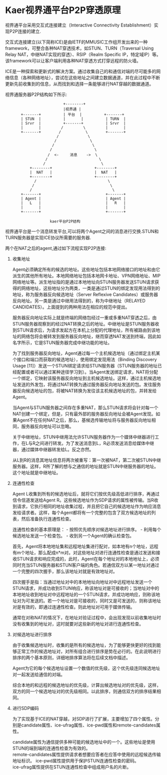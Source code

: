 Kaer视界通平台P2P穿透原理
============================

视界通平台采用交互式连接建立（Interactive Connectivity Establishment）实现P2P连接的建立.

交互式连接建立(以下简称ICE)是由IETF的MMUSIC工作组开发出来的一种framework，可整合各种NAT穿透技术，如STUN、TURN（Traversal Using Relay NAT，中继NAT实现的穿透）、RSIP（Realm Specific IP，特定域IP）等。该framework可以让客户端利用各种NAT穿透方式打穿远程的防火墙。

ICE是一种探索和更新式的解决方案。通过收集自己的和通信对端的尽可能多的网络信息（各种网络地址），尝试在这些地址之间建立数据通道，并在此过程中不断更新先前收集到的信息，从而找到和选择一条能够进行NAT穿越的数据通道。


视界通服务器P2P结构如下所示:


                              +--------+
                              |视界通 |
           +-------+          | 平台  |          +-------+
           | STUN  |          |       |          | TURN  |
           | Srvr  |          +-------+          | Srvr  |
           |       |         /         \         |       |
           +-------+        /           \        +-------+
                           /             \
                          /               \
                         /                 \
                        /                   \
                       /  <-     消息    ->  \
                      /                       \
                     /                         \
               +--------+                   +--------+
               |  NAT   |                   |  NAT   |
               +--------+                   +--------+
                 /                                \
                /                                  \
               /                                    \
           +-------+                             +-------+
           | Agent |                             | Agent |
           |   L   |                             |   R   |
           |       |                             |       |
           +-------+                             +-------+

                      	kaer平台P2P结构

视界通平台是一个消息转发平台,可以将两个Agent之间的消息进行交换.STUN和TURN服务器是实现ICE协议所需要的服务器.

两个在NAT之后的agent,通过如下流程实现P2P连接:

1. 收集地址

	Agent必须确定所有的候选的地址。这些地址包括本地网络接口的地址和由它派生的其他所有地址。本地网络地址包括本地网卡地址、VPN网络地址、MIP网络地址等。派生地址指的是通过本地地址向STUN服务器发送STUN请求获得的网络地址，这些地址分为两类，一类是通过STUN的绑定发现用法得到的地址，称为服务器反向候选地址（Server Reflexive Candidates）或服务器反向地址。另一类是通过中继用法得到的，称为中继地址（RELAYED CANDIDATES）。上面提到的两种用法在相应的规范中提出。

	服务器反向地址实际上就是终端的网络包经过一重或多重NAT穿透之后，由STUN服务器观察到的经过NAT转换之后的地址。中继地址是STUN服务器收到STUN请求后，为请求发起方在本机上分配的代理地址，所有被路由到该地址的网络包将会被转发到服务器反向地址，继而穿透NAT发送到终端，因此如名字所示，它是STUN服务器完成中继功能的地址。

	为了找到服务器反向地址，Agent通过每一个主机候选地址（通过绑定主机某个接口和端口而获取的候选地址），使用绑定发现用法（Binding Discovery Usage [11]）发送一个STUN绑定请求给STUN服务器（STUN服务器的地址已经配置或者可以通过某种途径学习到）。当Agent发送绑定请求，NAT将分配一个绑定，它映射该服务器反向地址到主机候选地址。这样，通过主机候选地址发送的外发包，将通过NAT转换为通过服务器反向地址发送的包。发往服务器反向候选地址的包，将被NAT转换为发往该主机候选地址的包，并转发给Agent。

	当Agent与STUN服务器之间存在多重NAT，那么STUN请求将会针对每一个NAT创建一个绑定，但是，只有最外部的服务器反向地址会被Agent发现。如果Agent不在任何NAT之后，那么，基候选传输地址将与服务器反向地址相同，服务器反向地址可以忽略。

	关于中继地址，STUN中继用法允许STUN服务器作为一个媒体中继器进行工作，在L与R之间进行转发。为了发送消息到L，R必须发送消息给媒体中继器，通过媒体中继器转发给L。反之亦然。

	从L到R的消息其地址信息将两次被重写：第一次被NAT，第二次被STUN中继服务器。这样，R所了解的想与之通信的地址就是STUN中继服务器的地址。这个地址就是中继地址。

2. 连通性检查

	Agent L收集到所有的候选地址后，就将它们按优先级高低进行排序，再通过信令信道发送给Agent R。这些候选地址作为SDP请求的属性被传输。当R收到请求，它执行相同的地址收集过程，并且把它自己的候选地址作为响应消息发给请求者。这样，每个Agent都将有一个完整的包含了双方候选地址的列表，然后准备执行连通性检查。
    
	连通性检查的基本原理是：
		- 按照优先顺序对候选地址进行排序。
		- 利用每个候选地址发送一个检查包。
		- 收到另一个Agent的确认检查包。

	首先，Agent将本地地址集和远程地址集进行配对，如本地有n个地址，远程有m个地址，那么配成n*m对。对这些地址对进行连通性检查是通过发送和接收STUN请求和响应完成的，此时，Agent在每个地址对的本地地址上，必须同时充当STUN服务器和STUN客户端的角色。若通信双方以某一地址对通过一个完整的四次握手，那么该地址对就是有效地址对。

	四次握手是指：当通过地址对中的本地地址向地址对中远程地址发送一个STUN请求，并成功收到STUN响应，称该地址对是可接收的；当地址对中的本地地址收到地址对中远程地址的一个STUN请求，并成功地响应，则称该地址对为可发送的。若一个地址对是可接收的，同时又是可发送的，则称该地址对是有效的，即通过连通性检查。则此地址对可用于媒体传输。

	通常在对称NAT的情况下，在地址对验证过程中，会出现发现以前收集地址时没有收集到的地址对，这时就要对这些新的地址对进行连通性检查。

3. 对候选地址进行排序

	由于收集候选地址时，收集的是所有的候选地址，为了能够更快更好的找到能够正常工作的候选地址对，对所有组合进行排序是势在必行的。在此说明进行排序的两个基本原则，详细地排序算法将在后续文档中描述。

	Agent为它的每个候选地址设置一个数值的优先级，这个优先级连同候选地址对一起发送给通信的对端。

	综合本地的和远程的候选地址的优先级，计算出候选地址对的优先级，这样，双方的同一个候选地址对的优先级相同。以此排序，则通信双方的排序结果相同。
	
4. 进行SDP编码

	为了实现基于ICE的NAT穿越，对SDP进行了扩展，主要增加了四个属性。分别是candidate属性、ice-ufrag属性、ice-pwd属性和remote-candidates属性。

	candidate属性为通信提供多种可能的候选地址中的一个。这些地址是使用STUN的端到端的连通性检查为有效的。	
	remote-candidates属性提供请求者想要应答者在应答中使用的远程候选传输地址标识。	
	ice-pwd属性提供用于保护STUN连通性检查的密码。	
	ice-ufrag属性提供在STUN连通性检查中组成用户名的片断。	